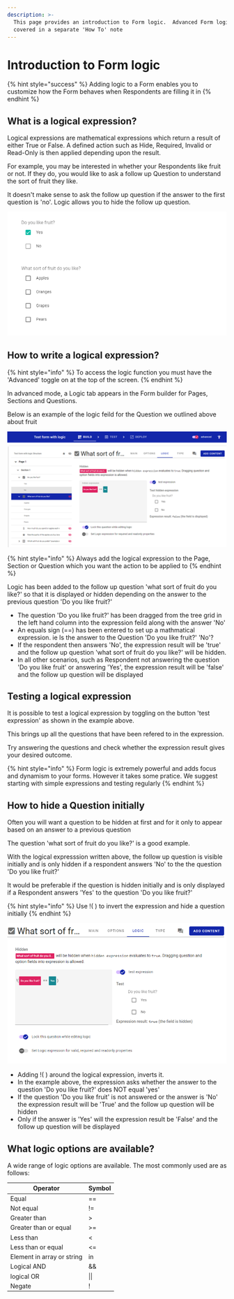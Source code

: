```yaml
---
description: >-
  This page provides an introduction to Form logic.  Advanced Form logic is
  covered in a separate 'How To' note
---
```


# Introduction to Form logic

{% hint style="success" %}
Adding logic to a Form enables you to customize how the Form behaves when Respondents are filling it in
{% endhint %}

## What is a logical expression?

Logical expressions are mathematical expressions which return a result of either True or False.  A defined action such as Hide, Required, Invalid or Read-Only is then applied depending upon the result.

For example, you may be interested in whether your Respondents like fruit or not.  If they do, you would like to ask a follow up Question to understand the sort of fruit they like. &#x20;

It doesn't make sense to ask the follow up question if the answer to the first question is 'no'.  Logic allows you to hide the follow up question.

![Example of a question where logic can help](<../../.gitbook/assets/image (300) (1) (1) (1) (1) (1) (1).png>)

## How to write a logical expression?

{% hint style="info" %}
To access the logic function you must have the 'Advanced' toggle on at the top of the screen.&#x20;
{% endhint %}

In advanced mode, a Logic tab appears in the Form builder for Pages, Sections and Questions. &#x20;

Below is an example of the logic feild for the Question we outlined above about fruit

![](<../../.gitbook/assets/image (304) (1) (1) (1) (1) (1) (1) (1) (1).png>)

{% hint style="info" %}
Always add the logical expression to the Page, Section or Question which you want the action to be applied to
{% endhint %}

Logic has been added to the follow up question 'what sort of fruit do you like?' so that it is displayed or hidden depending on the answer to the previous question 'Do you like fruit?'

* The question 'Do you like fruit?' has been dragged from the tree grid in the left hand column into the expression feild along with the answer 'No'
* An equals sign (==) has been entered to set up a mathmatical expression.  ie Is the answer to the Question 'Do you like fruit?'  'No'? &#x20;
* If the respondent then answers 'No', the expression result will be 'true' and the follow up question 'what sort of fruit do you like?' will be hidden. &#x20;
* In all other scenarios, such as Respondent not answering the question 'Do you like fruit' or answering 'Yes', the expression result will be 'false' and the follow up question will be displayed

## Testing a logical expression

It is possible to test a logical expression by toggling on the button 'test expression' as shown in the example above. &#x20;

This brings up all the questions that have been refered to in the expression.  &#x20;

Try answering the questions and check whether the expression result gives your desired outcome.

{% hint style="info" %}
Form logic is extremely powerful and adds focus and dynamism to your forms.  However it takes some pratice.  We suggest starting with simple expressions and testing regularly
{% endhint %}

## How to hide a Question initially

Often you will want a question to be hidden at first and for it only to appear based on an answer to a previous question

The question 'what sort of fruit do you like?' is a good example. &#x20;

With the logical expresssion written above, the follow up question is visible initially and is only hidden if a respondent answers 'No' to the the question 'Do you like fruit?'

It would be preferable if the question is hidden initially and is only displayed if a Respondent answers 'Yes' to the question 'Do you like fruit?'

{% hint style="info" %}
Use !(  ) to invert the expression and hide a question initially
{% endhint %}

![](<../../.gitbook/assets/image (297) (1) (1) (1) (1).png>)

* Adding !(  ) around the logical expression, inverts it. &#x20;
* In the example above, the expression asks whether the answer to the question 'Do you like fruit?' does NOT equal 'yes'
* If the question 'Do you like fruit' is not answered or the answer is 'No' the expression result will be 'True' and the follow up question will be hidden
* Only if the answer is 'Yes' will the expression result be 'False' and the follow up question will be displayed&#x20;

## What logic options are available?

A wide range of logic options are available.   The most commonly used are as follows:

| Operator                   | Symbol |
| -------------------------- | ------ |
| Equal                      | ==     |
| Not equal                  | !=     |
| Greater than               | >      |
| Greater than or equal      | >=     |
| Less than                  | <      |
| Less than or equal         | <=     |
| Element in array or string | in     |
| Logical AND                | &&     |
| logical OR                 | \|\|   |
| Negate                     | !      |
